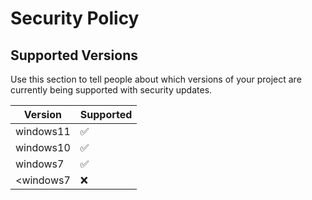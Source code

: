 # Security Policy

## Supported Versions

Use this section to tell people about which versions of your project are
currently being supported with security updates.

| Version  | Supported          |
| -------- | ------------------ |
| windows11| :white_check_mark: |
| windows10| :white_check_mark: |
| windows7 | :white_check_mark: |
|<windows7 | :x:                |
